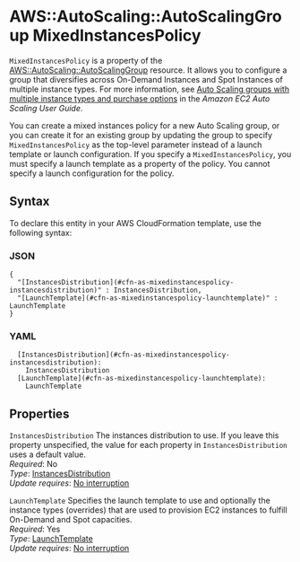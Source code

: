 # AWS::AutoScaling::AutoScalingGroup MixedInstancesPolicy<a name="aws-properties-autoscaling-autoscalinggroup-mixedinstancespolicy"></a>

 `MixedInstancesPolicy` is a property of the [AWS::AutoScaling::AutoScalingGroup](https://docs.aws.amazon.com/AWSCloudFormation/latest/UserGuide/aws-properties-as-group.html) resource\. It allows you to configure a group that diversifies across On\-Demand Instances and Spot Instances of multiple instance types\. For more information, see [Auto Scaling groups with multiple instance types and purchase options](https://docs.aws.amazon.com/autoscaling/ec2/userguide/asg-purchase-options.html) in the *Amazon EC2 Auto Scaling User Guide*\.

You can create a mixed instances policy for a new Auto Scaling group, or you can create it for an existing group by updating the group to specify `MixedInstancesPolicy` as the top\-level parameter instead of a launch template or launch configuration\. If you specify a `MixedInstancesPolicy`, you must specify a launch template as a property of the policy\. You cannot specify a launch configuration for the policy\.

## Syntax<a name="aws-properties-autoscaling-autoscalinggroup-mixedinstancespolicy-syntax"></a>

To declare this entity in your AWS CloudFormation template, use the following syntax:

### JSON<a name="aws-properties-autoscaling-autoscalinggroup-mixedinstancespolicy-syntax.json"></a>

```
{
  "[InstancesDistribution](#cfn-as-mixedinstancespolicy-instancesdistribution)" : InstancesDistribution,
  "[LaunchTemplate](#cfn-as-mixedinstancespolicy-launchtemplate)" : LaunchTemplate
}
```

### YAML<a name="aws-properties-autoscaling-autoscalinggroup-mixedinstancespolicy-syntax.yaml"></a>

```
  [InstancesDistribution](#cfn-as-mixedinstancespolicy-instancesdistribution): 
    InstancesDistribution
  [LaunchTemplate](#cfn-as-mixedinstancespolicy-launchtemplate): 
    LaunchTemplate
```

## Properties<a name="aws-properties-autoscaling-autoscalinggroup-mixedinstancespolicy-properties"></a>

`InstancesDistribution`  <a name="cfn-as-mixedinstancespolicy-instancesdistribution"></a>
The instances distribution to use\. If you leave this property unspecified, the value for each property in `InstancesDistribution` uses a default value\.  
*Required*: No  
*Type*: [InstancesDistribution](aws-properties-autoscaling-autoscalinggroup-instancesdistribution.md)  
*Update requires*: [No interruption](https://docs.aws.amazon.com/AWSCloudFormation/latest/UserGuide/using-cfn-updating-stacks-update-behaviors.html#update-no-interrupt)

`LaunchTemplate`  <a name="cfn-as-mixedinstancespolicy-launchtemplate"></a>
Specifies the launch template to use and optionally the instance types \(overrides\) that are used to provision EC2 instances to fulfill On\-Demand and Spot capacities\.  
*Required*: Yes  
*Type*: [LaunchTemplate](aws-properties-autoscaling-autoscalinggroup-launchtemplate.md)  
*Update requires*: [No interruption](https://docs.aws.amazon.com/AWSCloudFormation/latest/UserGuide/using-cfn-updating-stacks-update-behaviors.html#update-no-interrupt)